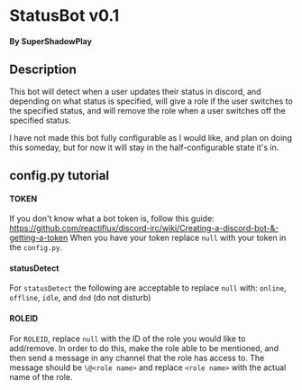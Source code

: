 # StatusBot v0.1
#### By SuperShadowPlay

## Description
This bot will detect when a user updates their status in discord, and
depending on what status is specified, will give a role if the user switches
to the specified status, and will remove the role when a user switches off
the specified status.

I have not made this bot fully configurable as I would like, and plan on doing this
someday, but for now it will stay in the half-configurable state it's in.

## config.py tutorial

#### TOKEN
If you don't know what a bot token is, follow this guide:
https://github.com/reactiflux/discord-irc/wiki/Creating-a-discord-bot-&-getting-a-token
When you have your token replace `null` with your token in the `config.py`.

#### statusDetect
For `statusDetect` the following are acceptable to replace `null` with:
`online`, `offline`, `idle`, and `dnd` (do not disturb)

#### ROLEID
For `ROLEID`, replace `null` with the ID of the role you would like to
add/remove. In order to do this, make the role able to be mentioned,
and then send a message in any channel that the role has access to.
The message should be `\@<role name>` and replace `<role name>` with the
actual name of the role.

